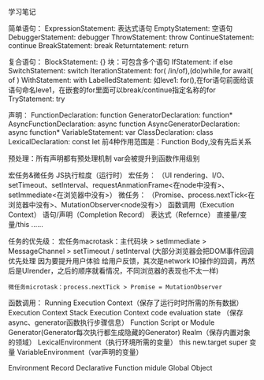 学习笔记


简单语句：
  ExpressionStatement: 表达式语句
  EmptyStatement: 空语句
  DebuggerStatement: debugger
  ThrowStatement: throw
  ContinueStatement: continue
  BreakStatement: break
  Returntatement: return

复合语句：
  BlockStatement: {} 块：可包含多个语句
  IfStatement: if else
  SwitchStatement: switch
  IterationStatement: for( /in/of),(do)while,for await( of )
  WithStatement: with
  LabelledStatement: 如leve1: for(),在for语句前面给该语句命名leve1，在嵌套的for里面可以break/continue指定名称的for
  TryStatement: try

声明：
  FunctionDeclaration: function
    GeneratorDeclaration: function*
    AsyncFunctionDeclaration: async function
    AsyncGeneratorDeclaration: async function*
  VariableStatement: var
  ClassDeclaration: class
  LexicalDeclaration: const let
  前4种作用范围是：Function Body,没有先后关系

预处理：所有声明都有预处理机制
  var会被提升到函数作用级别

宏任务&微任务
  JS执行粒度（运行时）
    宏任务：
      （UI rendering、I/O、setTimeout、setInterval、requestAnmationFrame<在node中没有>、setImmediate<在浏览器中没有>）
    微任务：
      （Promise、process.nextTick<在浏览器中没有>、MutationObserver<node没有>）
    函数调用（Execution Context）
    语句/声明（Completion Record）
    表达式（Refernce）
    直接量/变量/this ......

  任务的优先级：
    宏任务macrotask：主代码块 > setImmediate > MessageChannel > setTimeout / setInterval (大部分浏览器会把DOM事件回调优先处理 因为要提升用户体验 给用户反馈，其次是network IO操作的回调，再然后是UIrender，之后的顺序就看情况，不同浏览器的表现也不太一样)

    微任务microtask：process.nextTick > Promise = MutationObserver

函数调用：
  Running Execution Context（保存了运行时时所需的所有数据）
    Execution Context Stack
      Execution Context
        code evaluation state （保存async、generator函数执行步骤信息）
        Function
        Script or Module
        Generator(Generator每次执行都生成隐藏的Generator)
        Realm（保存内置对象的领域）
        LexicalEnvironment（执行环境所需的变量）
          this
          new.target
          super
          变量
        VariableEnvironment（var声明的变量）
  
  Environment Record
    Declarative
      Function
      midule
    Global
    Object